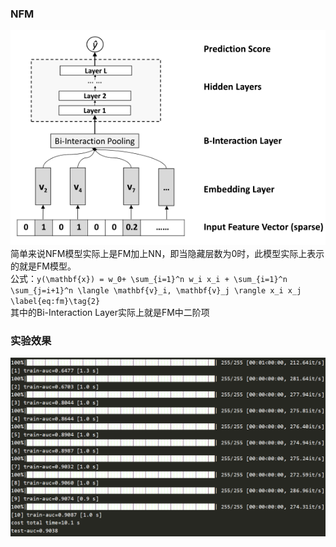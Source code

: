 ### NFM
![](https://github.com/wangru8080/Deep_CTR/blob/master/picture/NFM.png)  
简单来说NFM模型实际上是FM加上NN，即当隐藏层数为0时，此模型实际上表示的就是FM模型。  
公式：`y(\mathbf{x}) = w_0+ \sum_{i=1}^n w_i x_i + \sum_{i=1}^n \sum_{j=i+1}^n \langle \mathbf{v}_i, \mathbf{v}_j \rangle x_i x_j \label{eq:fm}\tag{2}`  
其中的Bi-Interaction Layer实际上就是FM中二阶项

### 实验效果
![](https://github.com/wangru8080/Deep_CTR/blob/master/picture/NFM_result.png)
